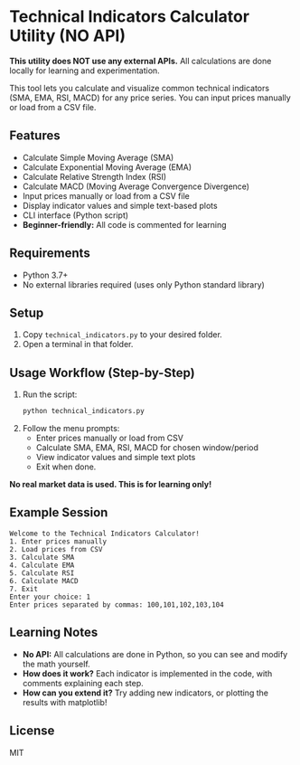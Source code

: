 # Technical Indicators Calculator Utility (NO API)

**This utility does NOT use any external APIs.** All calculations are done locally for learning and experimentation.

This tool lets you calculate and visualize common technical indicators (SMA, EMA, RSI, MACD) for any price series. You can input prices manually or load from a CSV file.

## Features
- Calculate Simple Moving Average (SMA)
- Calculate Exponential Moving Average (EMA)
- Calculate Relative Strength Index (RSI)
- Calculate MACD (Moving Average Convergence Divergence)
- Input prices manually or load from a CSV file
- Display indicator values and simple text-based plots
- CLI interface (Python script)
- **Beginner-friendly:** All code is commented for learning

## Requirements
- Python 3.7+
- No external libraries required (uses only Python standard library)

## Setup
1. Copy `technical_indicators.py` to your desired folder.
2. Open a terminal in that folder.

## Usage Workflow (Step-by-Step)
1. Run the script:
   ```sh
   python technical_indicators.py
   ```
2. Follow the menu prompts:
   - Enter prices manually or load from CSV
   - Calculate SMA, EMA, RSI, MACD for chosen window/period
   - View indicator values and simple text plots
   - Exit when done.

**No real market data is used. This is for learning only!**

## Example Session
```
Welcome to the Technical Indicators Calculator!
1. Enter prices manually
2. Load prices from CSV
3. Calculate SMA
4. Calculate EMA
5. Calculate RSI
6. Calculate MACD
7. Exit
Enter your choice: 1
Enter prices separated by commas: 100,101,102,103,104
```

## Learning Notes
- **No API:** All calculations are done in Python, so you can see and modify the math yourself.
- **How does it work?** Each indicator is implemented in the code, with comments explaining each step.
- **How can you extend it?** Try adding new indicators, or plotting the results with matplotlib!

## License
MIT
